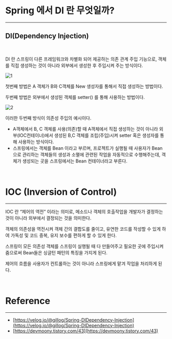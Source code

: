 # Spring 에서 DI 란 무엇일까?

---

## DI(Dependency Injection)

<br />

DI 란 스프링이 다른 프레임워크와 차별화 되어 제공하는 의존 관계 주입 기능으로, 객체를 직접 생성하는 것이 아니라 외부에서 생성한 후 주입시켜 주는 방식이다.

![1](https://user-images.githubusercontent.com/41246605/199237024-94787c44-63aa-482b-8046-6487502eff49.png)

첫번째 방법은 A 객체가 B와 C객체를 New 생성자를 통해서 직접 생성하는 방법이다.

두번째 방법은 외부에서 생성된 객체를 setter() 를 통해 사용하는 방법이다.

![2](https://user-images.githubusercontent.com/41246605/199237046-cb3c247c-df29-4159-8f75-5c411892c17f.png)


이러한 두번째 방식이 의존성 주입의 예시이다.

- A객체에서 B, C 객체를 사용(의존)할 때 A객체에서 직접 생성하는 것이 아니라 외부(IOC컨테이너)에서 생성된 B,C 객체를 조립(주입)시켜 setter 혹은 생성자를 통해 사용하는 방식이다.
- 스프링에서는 객체를 Bean 이라고 부르며, 프로젝트가 실행될 때 사용자가 Bean 으로 관리하는 객체들의 생성과 소멸에 관련된 작업을 자동적으로 수행해주는데, 객체가 생성되는 곳을 스프링에서는 Bean 컨테이너라고 부른다.


<br />

# IOC (Inversion of Control)

---

IOC 란 “제어의 역전” 이라는 의미로, 메소드나 객체의 호출작업을 개발자가 결정하는 것이 아니라 외부에서 결정되는 것을 의미한다.

객체의 의존성을 역전시켜 객체 간의 결합도를 줄이고, 유연한 코드를 작성할 수 있게 하여 가독성 및 코드 중복, 유지 보수를 편하게 할 수 있게 한다.

스프링이 모든 의존성 객체를 스프링이 실행될 때 다 만들어주고 필요한 곳에 주입시켜줌으로써 Bean들은 싱글턴 패턴의 특징을 가지게 된다.

제어의 흐름을 사용자가 컨트롤하는 것이 아니라 스프링에게 맡겨 작업을 처리하게 된다.

<br />

# Reference

---

- [https://velog.io/@gillog/Spring-DIDependency-Injection](https://velog.io/@gillog/Spring-DIDependency-Injection)
- [https://devmoony.tistory.com/43](https://devmoony.tistory.com/43)


<br />
